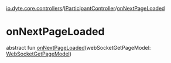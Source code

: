 [io.dyte.core.controllers](../index.md)/[IParticipantController](index.md)/[onNextPageLoaded](on-next-page-loaded.md)

# onNextPageLoaded


abstract fun [onNextPageLoaded](on-next-page-loaded.md)(webSocketGetPageModel: [WebSocketGetPageModel](../../com.dyte.mobilecorekmm.meeting.events.payloadmodel.inbound/-web-socket-get-page-model/index.md))
